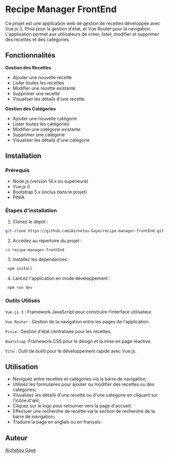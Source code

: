 # Recipe Manager FrontEnd

Ce projet est une application web de gestion de recettes développée avec Vue.js 3, Pinia pour la gestion d'état, et Vue Router pour la navigation. L'application permet aux utilisateurs de créer, lister, modifier et supprimer des recettes et des catégories.

## Fonctionnalités

**Gestion des Recettes**

- Ajouter une nouvelle recette
- Lister toutes les recettes
- Modifier une recette existante
- Supprimer une recette
- Visualiser les détails d'une recette

**Gestion des Catégories**

- Ajouter une nouvelle catégorie
- Lister toutes les catégories
- Modifier une catégorie existante
- Supprimer une catégorie
- Visualiser les détails d'une catégorie

## Installation

### Prérequis
- Node.js (version 14.x ou supérieure)
- Vue.js 3 
- Bootstrap 5.x (inclus dans le projet)
- PINIA

### Étapes d'installation

1. Clonez le dépôt :

```bash
git clone https://github.com/Aichetou-Gaye/recipe-manager-frontEnd.git
```

2. Accédez au répertoire du projet :

```bash
cd recipe-manager-frontEnd
```

3. Installez les dépendances :

```bash
 npm install
 ```

4. Lancez l'application en mode développement :

```bash
 npm run dev
```

### Outils Utilisés
`Vue.js 3` : Framework JavaScript pour construire l'interface utilisateur.

`Vue Router` : Gestion de la navigation entre les pages de l'application.

`Pinia` : Gestion d'état centralisée pour les recettes.

`Bootstrap` :Framework CSS pour le design et la mise en page réactive.

`Vite` : Outil de build pour le développement rapide avec Vue.js.

## Utilisation

- Naviguez entre recettes et catégories via la barre de navigation;
- Utilisez les formulaires pour ajouter ou modifier des recettes ou des catégories;
- Visualisez les détails d'une recette ou d'une catégorie en cliquant sur l'icône d'œil;
- Cliquez sur le logo pour retourner vers la page d'accueil;
- Effectuer une recherche de recette via la section de recherche de la barre de navigation;
- Traduire la page en anglais ou en français.

##  Auteur
[Aichetou Gaye](https://github.com/Aichetou-Gaye/)



